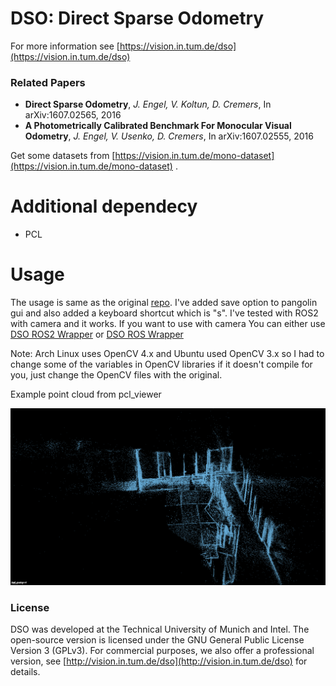 # DSO: Direct Sparse Odometry

For more information see
[https://vision.in.tum.de/dso](https://vision.in.tum.de/dso)

### Related Papers
* **Direct Sparse Odometry**, *J. Engel, V. Koltun, D. Cremers*, In arXiv:1607.02565, 2016
* **A Photometrically Calibrated Benchmark For Monocular Visual Odometry**, *J. Engel, V. Usenko, D. Cremers*, In arXiv:1607.02555, 2016

Get some datasets from [https://vision.in.tum.de/mono-dataset](https://vision.in.tum.de/mono-dataset) .

# Additional dependecy
* PCL

# Usage
The usage is same as the original [repo](https://github.com/JakobEngel/dso).
I've added save option to pangolin gui
and also added a keyboard shortcut which is "s".
I've tested with ROS2 with camera and it works. 
If you want to use with camera 
You can either use 
[DSO ROS2 Wrapper](https://github.com/goktug97/dso_ros2)
or
[DSO ROS Wrapper](https://github.com/JakobEngel/dso_ros)

Note:
Arch Linux uses OpenCV 4.x and Ubuntu used OpenCV 3.x so I had to change
some of the variables in OpenCV libraries if it doesn't compile for you,
just change the OpenCV files with the original.

Example point cloud from pcl_viewer

![Example](https://github.com/goktug97/dso/blob/master/example.png)

### License
DSO was developed at the Technical University of Munich and Intel.
The open-source version is licensed under the GNU General Public License
Version 3 (GPLv3).
For commercial purposes, we also offer a professional version, see
[http://vision.in.tum.de/dso](http://vision.in.tum.de/dso) for
details.
